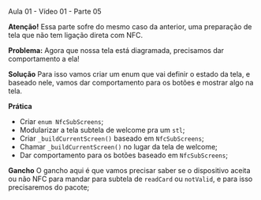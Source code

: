 Aula 01 - Vídeo 01 - Parte 05

**Atenção!**
Essa parte sofre do mesmo caso da anterior, uma preparação de tela que não tem ligação direta com NFC. 

**Problema:**
Agora que nossa tela está diagramada, precisamos dar comportamento a ela!

**Solução**
Para isso vamos criar um enum que vai definir o estado da tela, e baseado nele, vamos dar comportamento para os botões e mostrar algo na tela.

**Prática**
- Criar `enum NfcSubScreens`;
- Modularizar a tela subtela de welcome pra um `stl`;
- Criar `_buildCurrentScreen()` baseado em `NfcSubScreens`;
- Chamar `_buildCurrentScreen()` no lugar da tela de welcome;
- Dar comportamento para os botões baseado em `NfcSubScreens`;

**Gancho**
O gancho aqui é que vamos precisar saber se o dispositivo aceita ou não NFC para mandar para subtela de `readCard` ou `notValid`, e para isso precisaremos do pacote;